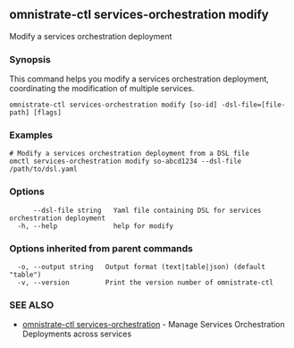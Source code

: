 ## omnistrate-ctl services-orchestration modify

Modify a services orchestration deployment

### Synopsis

This command helps you modify a services orchestration deployment, coordinating the modification of multiple services.

```
omnistrate-ctl services-orchestration modify [so-id] -dsl-file=[file-path] [flags]
```

### Examples

```
# Modify a services orchestration deployment from a DSL file
omctl services-orchestration modify so-abcd1234 --dsl-file /path/to/dsl.yaml
```

### Options

```
      --dsl-file string   Yaml file containing DSL for services orchestration deployment
  -h, --help              help for modify
```

### Options inherited from parent commands

```
  -o, --output string   Output format (text|table|json) (default "table")
  -v, --version         Print the version number of omnistrate-ctl
```

### SEE ALSO

- [omnistrate-ctl services-orchestration](omnistrate-ctl_services-orchestration.md) - Manage Services Orchestration Deployments across services
